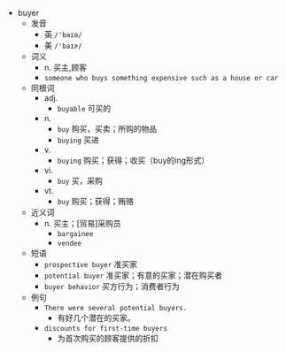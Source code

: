 - buyer
  - 发音
    - 英 `/'baɪə/`
    - 美 `/'baɪɚ/`
  - 词义
    - n. 买主,顾客
    - `someone who buys something expensive such as a house or car`
  - 同根词
    - adj.
      - `buyable` 可买的
    - n.
      - `buy` 购买，买卖；所购的物品
      - `buying` 买进
    - v.
      - `buying` 购买；获得；收买（buy的ing形式）
    - vi.
      - `buy` 买，采购
    - vt.
      - `buy` 购买；获得；贿赂
  - 近义词
    - n. 买主；[贸易]采购员
      - `bargainee`
      - `vendee`
  - 短语
    - `prospective buyer` 准买家 
    - `potential buyer` 准买家；有意的买家；潜在购买者 
    - `buyer behavior` 买方行为；消费者行为 
  - 例句
    - `There were several potential buyers.`
      - 有好几个潜在的买家。
    - `discounts for first-time buyers`
      - 为首次购买的顾客提供的折扣

